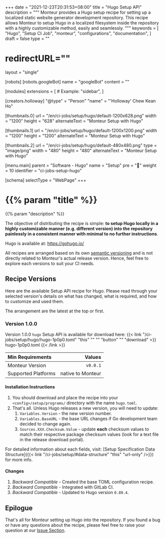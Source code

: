+++
date = "2021-12-23T20:31:53+08:00"
title = "Hugo Setup API"
description = """
Monteur provides a Hugo setup recipe for setting up a localized static website
generator development repository. This recipe allows Monteur to setup Hugo
in a localized filesystem inside the repository with a highly customizable
method, easily and seamlessly.
"""
keywords = [
	"Hugo",
	"Setup CI Job",
	"monteur",
	"configurations",
	"documentation",
]
draft = false
type = ""
# redirectURL=""
layout = "single"


[robots]
[robots.googleBot]
name = "googleBot"
content = ""


[modules]
extensions = [
	# Example: "sidebar",
]


[creators.holloway]
"@type" = "Person"
"name" = "'Holloway' Chew Kean Ho"


[thumbnails.0]
url = "/en/ci-jobs/setup/hugo/default-1200x628.png"
width = "1200"
height = "628"
alternateText = "Monteur Setup with Hugo"

[thumbnails.1]
url = "/en/ci-jobs/setup/hugo/default-1200x1200.png"
width = "1200"
height = "1200"
alternateText = "Monteur Setup with Hugo"

[thumbnails.2]
url = "/en/ci-jobs/setup/hugo/default-480x480.png"
type = "image/png"
width = "480"
height = "480"
alternateText = "Monteur Setup with Hugo"


[menu.main]
parent = "Software - Hugo"
name = "Setup"
pre = "🧩"
weight = 10
identifier = "ci-jobs-setup-hugo"


[schema]
selectType = "WebPage"
+++

# {{% param "title" %}}
{{% param "description" %}}

The objective of distributing the recipe is simple: **to setup Hugo locally in a
highly customizable manner (e.g. different version) into the repository
painlessly in a consistent manner with minimal to no further instructions**.

Hugo is available at: https://gohugo.io/

All recipes are arranged based on its own
[semantic versioning](https://semver.org/) and is not directly related to
Monteur's actual release version. Hence, feel free to explore each versions
to suit your CI needs.




## Recipe Versions
Here are the available Setup API recipe for Hugo. Please read through your
selected version's details on what has changed, what is required, and how to
customize and used them.

The arrangement are the latest at the top or first.



### Version 1.0.0
Version 1.0.0 `hugo` Setup API is available for download here:
{{< link "/ci-jobs/setup/hugo/hugo-1p0p0.toml" "this" "" "" "button"
	"" "download" >}}
hugo-1p0p0.toml
{{< /link >}}

| Min Requirements     | Values                           |
|:---------------------|---------------------------------:|
| Monteur Version      | `v0.0.1`                         |
| Supported Platforms  | native to Monteur                |


#### Installation Instructions
1. You should download and place the recipe into your `<config>/setup/programs/`
   directory with the name `hugo.toml`.
2. That's all. Unless Hugo releases a new version, you will need to update:
   1. `Variables.Version` - the new version number.
   2. `Variables.BaseURL` - the base URL changes if Go development team decided
      to change again.
   2. `Sources.XXX.Checksum.Value` - update **each** checksum values to match
      their respective package checksum values (look for a text file in the
      release download portal).

For detailed information about each fields, visit:
[Setup Specification Data Structure]({{< link
"/ci-jobs/setup/#data-structure" "this" "url-only" />}}) for more info.


#### Changes
1. *Backward Compatible* - Created the base TOML configuration recipe.
2. *Backward Compatible* - Integrated with GitLab CI.
3. *Backward Compatible* - Updated to Hugo version `0.89.4`.




## Epilogue
That's all for Monteur setting up Hugo into the repository. If you found a bug
or have any questions about the recipe, please feel free to raise your question
at our
[Issue Section](https://gitlab.com/zoralab/monteur/-/issues).
